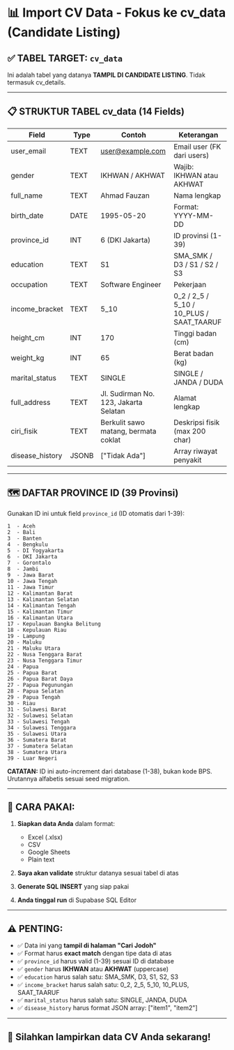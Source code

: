 # 📊 Import CV Data - Fokus ke cv_data (Candidate Listing)

## ✅ **TABEL TARGET: `cv_data`**

Ini adalah tabel yang datanya **TAMPIL DI CANDIDATE LISTING**. Tidak termasuk cv_details.

---

## 📋 **STRUKTUR TABEL cv_data (14 Fields)**

| Field           | Type  | Contoh                                | Keterangan                               |
| --------------- | ----- | ------------------------------------- | ---------------------------------------- |
| user_email      | TEXT  | user@example.com                      | Email user (FK dari users)               |
| gender          | TEXT  | IKHWAN / AKHWAT                       | Wajib: IKHWAN atau AKHWAT                |
| full_name       | TEXT  | Ahmad Fauzan                          | Nama lengkap                             |
| birth_date      | DATE  | 1995-05-20                            | Format: YYYY-MM-DD                       |
| province_id     | INT   | 6 (DKI Jakarta)                       | ID provinsi (1-39)                       |
| education       | TEXT  | S1                                    | SMA_SMK / D3 / S1 / S2 / S3              |
| occupation      | TEXT  | Software Engineer                     | Pekerjaan                                |
| income_bracket  | TEXT  | 5_10                                  | 0_2 / 2_5 / 5_10 / 10_PLUS / SAAT_TAARUF |
| height_cm       | INT   | 170                                   | Tinggi badan (cm)                        |
| weight_kg       | INT   | 65                                    | Berat badan (kg)                         |
| marital_status  | TEXT  | SINGLE                                | SINGLE / JANDA / DUDA                    |
| full_address    | TEXT  | Jl. Sudirman No. 123, Jakarta Selatan | Alamat lengkap                           |
| ciri_fisik      | TEXT  | Berkulit sawo matang, bermata coklat  | Deskripsi fisik (max 200 char)           |
| disease_history | JSONB | ["Tidak Ada"]                         | Array riwayat penyakit                   |

---

## 🗺️ **DAFTAR PROVINCE ID (39 Provinsi)**

Gunakan ID ini untuk field `province_id` (ID otomatis dari 1-39):

```
1  - Aceh
2  - Bali
3  - Banten
4  - Bengkulu
5  - DI Yogyakarta
6  - DKI Jakarta
7  - Gorontalo
8  - Jambi
9  - Jawa Barat
10 - Jawa Tengah
11 - Jawa Timur
12 - Kalimantan Barat
13 - Kalimantan Selatan
14 - Kalimantan Tengah
15 - Kalimantan Timur
16 - Kalimantan Utara
17 - Kepulauan Bangka Belitung
18 - Kepulauan Riau
19 - Lampung
20 - Maluku
21 - Maluku Utara
22 - Nusa Tenggara Barat
23 - Nusa Tenggara Timur
24 - Papua
25 - Papua Barat
26 - Papua Barat Daya
27 - Papua Pegunungan
28 - Papua Selatan
29 - Papua Tengah
30 - Riau
31 - Sulawesi Barat
32 - Sulawesi Selatan
33 - Sulawesi Tengah
34 - Sulawesi Tenggara
35 - Sulawesi Utara
36 - Sumatera Barat
37 - Sumatera Selatan
38 - Sumatera Utara
39 - Luar Negeri
```

**CATATAN:** ID ini auto-increment dari database (1-38), bukan kode BPS. Urutannya alfabetis sesuai seed migration.

---

## 📄 **CARA PAKAI:**

1. **Siapkan data Anda** dalam format:
   - Excel (.xlsx)
   - CSV
   - Google Sheets
   - Plain text

2. **Saya akan validate** struktur datanya sesuai tabel di atas

3. **Generate SQL INSERT** yang siap pakai

4. **Anda tinggal run** di Supabase SQL Editor

---

## ⚠️ **PENTING:**

- ✅ Data ini yang **tampil di halaman "Cari Jodoh"**
- ✅ Format harus **exact match** dengan tipe data di atas
- ✅ `province_id` harus valid (1-39) sesuai ID di database
- ✅ `gender` harus **IKHWAN** atau **AKHWAT** (uppercase)
- ✅ `education` harus salah satu: SMA_SMK, D3, S1, S2, S3
- ✅ `income_bracket` harus salah satu: 0_2, 2_5, 5_10, 10_PLUS, SAAT_TAARUF
- ✅ `marital_status` harus salah satu: SINGLE, JANDA, DUDA
- ✅ `disease_history` harus format JSON array: ["item1", "item2"]

---

## 🎯 **Silahkan lampirkan data CV Anda sekarang!**

